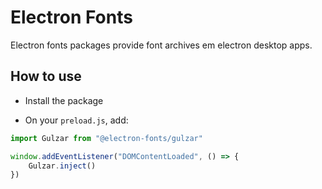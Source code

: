 # Electron Fonts

Electron fonts packages provide font archives em electron desktop apps.

## How to use

* Install the package

* On your `preload.js`, add:

```ts
import Gulzar from "@electron-fonts/gulzar"

window.addEventListener("DOMContentLoaded", () => {
    Gulzar.inject()
})
```